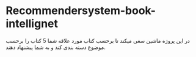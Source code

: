 # Recommendersystem-book-intellignet
در این پروژه ماشین سعی میکند تا برحسب کتاب مورد علاقه شما 5 کتاب را برحسب موضوع دسته بندی کند و به شما پیشنهاد دهند. 
